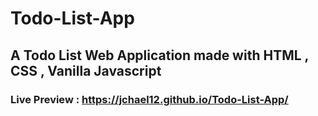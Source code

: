 # Todo-List-App

## A Todo List Web Application made with HTML , CSS ,  Vanilla Javascript

### Live Preview : https://jchael12.github.io/Todo-List-App/
